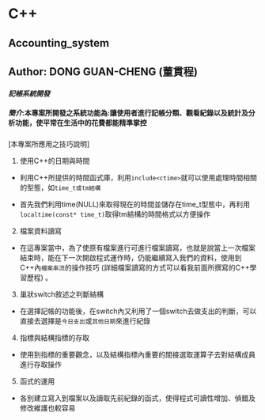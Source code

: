 # C++
## Accounting_system
## Author: DONG GUAN-CHENG (董貫程)
#### ***記帳系統開發***
#### ***簡介***:本專案所開發之系統功能為:讓使用者進行記帳分類、觀看紀錄以及統計及分析功能，使平常在生活中的花費都能精準掌控

###
[本專案所應用之技巧說明]
1. 使用C++的日期與時間  

* 利用C++所提供的時間函式庫，利用``include<ctime>``就可以使用處理時間相關的型態，如``time_t或tm結構``  

* 首先我們利用time(NULL)來取得現在的時間並儲存在time_t型態中，再利用``localtime(const* time_t)``取得tm結構的時間格式以方便操作  

2. 檔案資料讀寫  
* 在這專案當中，為了使原有檔案進行可進行檔案讀寫，也就是說當上一次檔案結束時，能在下一次開啟程式運作時，仍能繼續寫入我們的資料，使用到C++內``檔案串流``的操作技巧 (詳細檔案讀寫的方式可以看我前面所撰寫的C++學習歷程) 。

3. 巢狀switch敘述之判斷結構
* 在選擇記帳的功能後，在switch內又利用了一個switch去做支出的判斷，可以直接去選擇是``今日支出``或``其他日期``來進行紀錄  

4. 指標與結構指標的存取  
* 使用到指標的重要觀念，以及結構指標內重要的間接選取運算子去對結構成員進行存取操作

5. 函式的運用  
* 各別建立寫入到檔案以及讀取先前紀錄的函式，使得程式可讀性增加、偵錯及修改維護也較容易  

